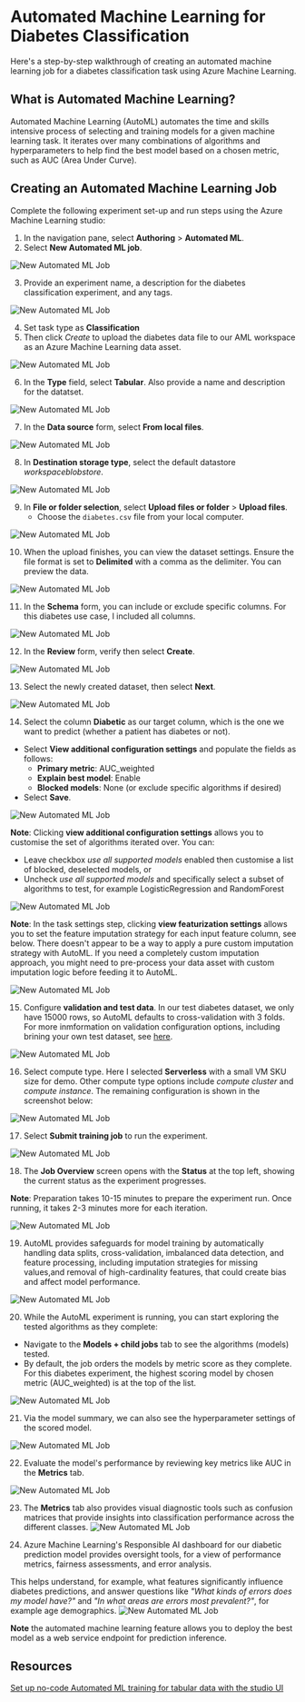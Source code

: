 # Automated Machine Learning for Diabetes Classification

Here's a step-by-step walkthrough of creating an automated machine learning job for a diabetes classification task using Azure Machine Learning.

## What is Automated Machine Learning?

Automated Machine Learning (AutoML) automates the time and skills intensive process of selecting and training models for a given machine learning task. It iterates over many combinations of algorithms and hyperparameters to help find the best model based on a chosen metric, such as AUC (Area Under Curve).


## Creating an Automated Machine Learning Job

Complete the following experiment set-up and run steps using the Azure Machine Learning studio:

1. In the navigation pane, select **Authoring** > **Automated ML**.
2. Select **New Automated ML job**.

![New Automated ML Job](../00-assets/images/auto_ml_1.png "New Automated ML Job")

3. Provide an experiment name, a description for the diabetes classification experiment, and any tags.

![New Automated ML Job](../00-assets/images/auto_ml_2.png "New Automated ML Job")

4. Set task type as **Classification**
5. Then click *Create* to upload the diabetes data file to our AML workspace as an Azure Machine Learning data asset.

![New Automated ML Job](../00-assets/images/auto_ml_3.png "New Automated ML Job")

6. In the **Type** field, select **Tabular**. Also provide a name and description for the datatset.

![New Automated ML Job](../00-assets/images/auto_ml_4.png "New Automated ML Job")

7. In the **Data source** form, select **From local files**.

![New Automated ML Job](../00-assets/images/auto_ml_5.png "New Automated ML Job")

8. In **Destination storage type**, select the default datastore *workspaceblobstore*.

![New Automated ML Job](../00-assets/images/auto_ml_6.png "New Automated ML Job")

9. In **File or folder selection**, select **Upload files or folder** > **Upload files**.
   - Choose the `diabetes.csv` file from your local computer.

![New Automated ML Job](../00-assets/images/auto_ml_7.png "New Automated ML Job")

10. When the upload finishes, you can view the dataset settings. Ensure the file format is set to **Delimited** with a comma as the delimiter. You can preview the data.

![New Automated ML Job](../00-assets/images/auto_ml_8.png "New Automated ML Job")


11. In the **Schema** form, you can include or exclude specific columns. For this diabetes use case, I included all columns.

![New Automated ML Job](../00-assets/images/auto_ml_9.png "New Automated ML Job")

12. In the **Review** form, verify then select **Create**.

![New Automated ML Job](../00-assets/images/auto_ml_10.png "New Automated ML Job")

13. Select the newly created dataset, then select **Next**.

![New Automated ML Job](../00-assets/images/auto_ml_11.png "New Automated ML Job")

14. Select the column **Diabetic** as our target column, which is the one we want to predict (whether a patient has diabetes or not).
   - Select **View additional configuration settings** and populate the fields as follows:
     - **Primary metric**: AUC_weighted
     - **Explain best model**: Enable
     - **Blocked models**: None (or exclude specific algorithms if desired)
   - Select **Save**.

![New Automated ML Job](../00-assets/images/auto_ml_12.png "New Automated ML Job")

**Note**: Clicking **view additional configuration settings** allows you to customise the set of algorithms iterated over. You can:
   - Leave checkbox *use all supported models* enabled then customise a list of blocked, deselected models, or
   - Uncheck *use all supported models* and specifically select a subset of algorithms to test, for example LogisticRegression and RandomForest

![New Automated ML Job](../00-assets/images/auto_ml_12a.png "New Automated ML Job")

**Note**: In the task settings step, clicking **view featurization settings** allows you to set the feature imputation strategy for each input feature column, see below. There doesn't appear to be a way to apply a pure custom imputation strategy with AutoML. If you need a completely custom imputation approach, you might need to pre-process your data asset with custom imputation logic before feeding it to AutoML.

![New Automated ML Job](../00-assets/images/auto_ml_12b.png "New Automated ML Job")

15. Configure **validation and test data**. In our test diabetes dataset, we only have 15000 rows, so AutoML defaults to cross-validation with 3 folds. For more inmformation on validation configuration options, including brining your own test dataset, see [here](https://learn.microsoft.com/en-us/azure/machine-learning/how-to-use-automated-ml-for-ml-models?view=azureml-api-2#validate-and-test).

![New Automated ML Job](../00-assets/images/auto_ml_validate_test.png "New Automated ML Job")



16. Select compute type. Here I selected **Serverless** with a small VM SKU size for demo. Other compute type options include *compute cluster* and *compute instance*. The remaining configuration is shown in the screenshot below:

![New Automated ML Job](../00-assets/images/auto_ml_13.png "New Automated ML Job")

17. Select **Submit training job** to run the experiment.

![New Automated ML Job](../00-assets/images/auto_ml_14.png "New Automated ML Job")

18. The **Job Overview** screen opens with the **Status** at the top left, showing the current status as the experiment progresses. 

**Note**: Preparation takes 10-15 minutes to prepare the experiment run. Once running, it takes 2-3 minutes more for each iteration.

![New Automated ML Job](../00-assets/images/auto_ml_15.png "New Automated ML Job")

19. AutoML provides safeguards for model training by automatically handling data splits, cross-validation, imbalanced data detection, and feature processing, including imputation strategies for missing values,and removal of high-cardinality features, that could create bias and affect model performance.

![New Automated ML Job](../00-assets/images/auto_ml_16.png "New Automated ML Job")

20. While the AutoML experiment is running, you can start exploring the tested algorithms as they complete:

- Navigate to the **Models + child jobs** tab to see the algorithms (models) tested.
- By default, the job orders the models by metric score as they complete. For this diabetes experiment, the highest scoring model by chosen metric (AUC_weighted) is at the top of the list.

![New Automated ML Job](../00-assets/images/auto_ml_17.png "New Automated ML Job")

21. Via the model summary, we can also see the hyperparameter settings of the scored model.

![New Automated ML Job](../00-assets/images/auto_ml_18.png "New Automated ML Job")

22. Evaluate the model's performance by reviewing key metrics like AUC in the **Metrics** tab.

![New Automated ML Job](../00-assets/images/auto_ml_19.png "New Automated ML Job")

23. The **Metrics** tab also provides visual diagnostic tools such as confusion matrices that provide insights into classification performance across the different classes.
![New Automated ML Job](../00-assets/images/auto_ml_20.png "New Automated ML Job")

24. Azure Machine Learning's Responsible AI dashboard for our diabetic prediction model provides oversight tools, for a view of performance metrics, fairness assessments, and error analysis.

This helps understand, for example, what features significantly influence diabetes predictions, and answer questions like *"What kinds of errors does my model have?"* and *"In what areas are errors most prevalent?"*, for example age demographics.
![New Automated ML Job](../00-assets/images/auto_ml_21.png "New Automated ML Job")

**Note** the automated machine learning feature allows you to deploy the best model as a web service endpoint for prediction inference.

## Resources
[Set up no-code Automated ML training for tabular data with the studio UI](https://learn.microsoft.com/en-us/azure/machine-learning/how-to-use-automated-ml-for-ml-models?view=azureml-api-2)